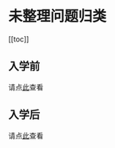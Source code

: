 # 未整理问题归类

[[toc]]

## 入学前

请点[此](../../../details/uni/pre-admissions/others/)查看

## 入学后

请点[此](../../../details/uni/enrolled/others/)查看

